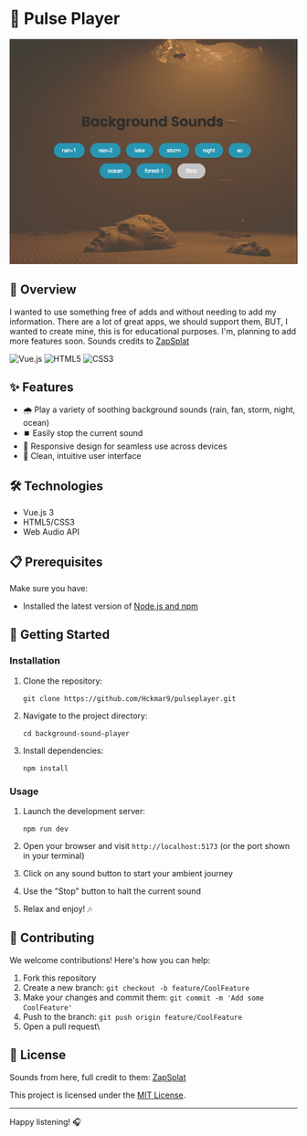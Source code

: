 # 🎵 Pulse Player

![Pulse Player Screenshot](/public/pulseplayer.jpg)

## 🪩 Overview

I wanted to use something free of adds and without needing to add my information. There are a lot of great apps, we should support them, BUT, I wanted to create mine, this is for educational purposes. I'm, planning to add more features soon. Sounds credits to [ZapSplat](https://www.zapsplat.com/)

![Vue.js](https://img.shields.io/badge/vuejs-%2335495e.svg?style=for-the-badge&logo=vuedotjs&logoColor=%234FC08D)
![HTML5](https://img.shields.io/badge/html5-%23E34F26.svg?style=for-the-badge&logo=html5&logoColor=white)
![CSS3](https://img.shields.io/badge/css3-%231572B6.svg?style=for-the-badge&logo=css3&logoColor=white)

## ✨ Features

- 🌧️ Play a variety of soothing background sounds (rain, fan, storm, night, ocean)
- ⏹️ Easily stop the current sound
- 📱 Responsive design for seamless use across devices
- 🎨 Clean, intuitive user interface

## 🛠️ Technologies

- Vue.js 3
- HTML5/CSS3
- Web Audio API

## 📋 Prerequisites

Make sure you have:

- Installed the latest version of [Node.js and npm](https://nodejs.org/)

## 🚀 Getting Started

### Installation

1. Clone the repository:
   ```
   git clone https://github.com/Hckmar9/pulseplayer.git
   ```
2. Navigate to the project directory:
   ```
   cd background-sound-player
   ```
3. Install dependencies:
   ```
   npm install
   ```

### Usage

1. Launch the development server:
   ```
   npm run dev
   ```
2. Open your browser and visit `http://localhost:5173` (or the port shown in your terminal)

3. Click on any sound button to start your ambient journey

4. Use the "Stop" button to halt the current sound

5. Relax and enjoy! 🎶

## 🤝 Contributing

We welcome contributions! Here's how you can help:

1. Fork this repository
2. Create a new branch: `git checkout -b feature/CoolFeature`
3. Make your changes and commit them: `git commit -m 'Add some CoolFeature'`
4. Push to the branch: `git push origin feature/CoolFeature`
5. Open a pull request\

## 📜 License

Sounds from here, full credit to them: [ZapSplat](https://www.zapsplat.com/)

This project is licensed under the [MIT License](https://opensource.org/licenses/MIT).

---

Happy listening! 🎧
